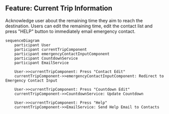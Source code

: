 ## Feature: Current Trip Information

Acknowledge user about the remaining time they aim to reach the destination. Users can edit the remaining time, edit the contact list and press "HELP" button to immediately email emergency contact.

```mermaid
sequenceDiagram
    participant User
    participant currentTripComponent
    participant emergencyContactInputComponent
    participant CountdownService
    participant EmailService

    User->>currentTripComponent: Press "Contact Edit"
    currentTripComponent->>emergencyContactInputComponent: Redirect to Emergency Contact Input

    User->>currentTripComponent: Press "Countdown Edit"
    currentTripComponent->>CountdownService: Update Countdown

    User->>currentTripComponent: Press "Help"
    currentTripComponent->>EmailService: Send Help Email to Contacts
```
